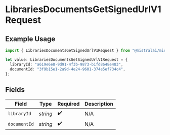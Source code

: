 # LibrariesDocumentsGetSignedUrlV1Request

## Example Usage

```typescript
import { LibrariesDocumentsGetSignedUrlV1Request } from "@mistralai/mistralai/models/operations";

let value: LibrariesDocumentsGetSignedUrlV1Request = {
  libraryId: "a619e6e8-9d91-4f3b-9873-b1fd8648e483",
  documentId: "3f9b15e1-2a9d-4e24-9601-374e5ef734c4",
};
```

## Fields

| Field              | Type               | Required           | Description        |
| ------------------ | ------------------ | ------------------ | ------------------ |
| `libraryId`        | *string*           | :heavy_check_mark: | N/A                |
| `documentId`       | *string*           | :heavy_check_mark: | N/A                |